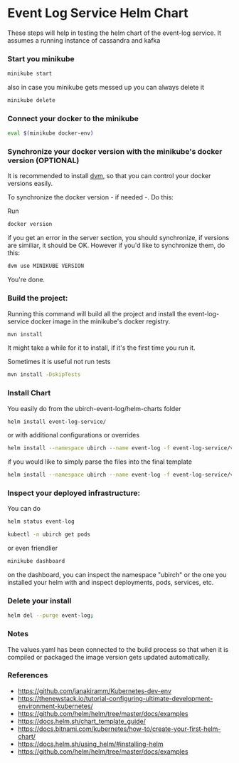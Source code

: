 # Event Log Service Helm Chart

These steps will help in testing the helm chart of the event-log service.
It assumes a running instance of cassandra and kafka

### Start you minikube

```bash
minikube start
```

also in case you minikube gets messed up you can always delete it

```bash
minikube delete
```

### Connect your docker to the minikube

```bash
eval $(minikube docker-env)
```

### Synchronize your docker version with the minikube's docker version (OPTIONAL)

It is recommended to install [dvm](https://howtowhale.github.io/dvm/install.html),
so that you can control your docker versions easily.

To synchronize the docker version - if needed -. Do this:

Run

```bash
docker version
```

if you get an error in the server section, you should synchronize, if versions are similiar,
it should be OK. However if you'd like to synchronize them, do this:

```bash
dvm use MINIKUBE VERSION
```

You're done.

### Build the project:

Running this command will build all the project and install
the event-log-service docker image in the minikube's docker registry.

```bash
mvn install
```

It might take a while for it to install, if it's the first time you run it.

Sometimes it is useful not run tests

```bash
mvn install -DskipTests
```

### Install Chart

You easily do from the ubirch-event-log/helm-charts folder

```bash
helm install event-log-service/
```

or with additional configurations or overrides

```bash
helm install --namespace ubirch --name event-log -f event-log-service/values.yaml --debug event-log-service/
```

if you would like to simply parse the files into the final template

```bash
helm install --namespace ubirch --name event-log -f event-log-service/values.yaml --debug --dry-run event-log-service/
```

### Inspect your deployed infrastructure:

You can do

```bash
helm status event-log
```

```bash
kubectl -n ubirch get pods
```

or even friendlier

```bash
minikube dashboard
```

on the dashboard, you can inspect the namespace "ubirch" or the one you installed your helm with and
inspect deployments, pods, services, etc.


### Delete your install

```bash
helm del --purge event-log;
```

### Notes

The values.yaml has been connected to the build process so that when it is compiled or packaged
the image version gets updated automatically.

### References

* https://github.com/janakiramm/Kubernetes-dev-env
* https://thenewstack.io/tutorial-configuring-ultimate-development-environment-kubernetes/
* https://github.com/helm/helm/tree/master/docs/examples
* https://docs.helm.sh/chart_template_guide/
* https://docs.bitnami.com/kubernetes/how-to/create-your-first-helm-chart/
* https://docs.helm.sh/using_helm/#installing-helm
* https://github.com/helm/helm/tree/master/docs/examples








